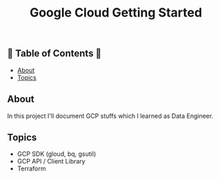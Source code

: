 <h1 align="center">Google Cloud Getting Started</h1> <br>
<h2> 🚀 Table of Contents 🚀 </h2>

- [About](#about)
- [Topics](#topics)

## About
In this project I'll document GCP stuffs which I learned as Data Engineer.


## Topics
- GCP SDK (gloud, bq, gsutil)
- GCP API / Client Library
- Terraform
